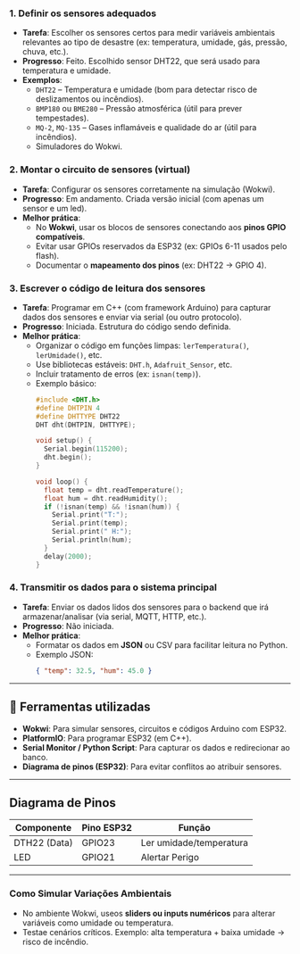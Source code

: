 ### 1. **Definir os sensores adequados**

- **Tarefa**: Escolher os sensores certos para medir variáveis ambientais relevantes ao tipo de desastre (ex: temperatura, umidade, gás, pressão, chuva, etc.).
- **Progresso**: Feito. Escolhido sensor DHT22, que será usado para temperatura e umidade.
- **Exemplos**:
  - `DHT22` – Temperatura e umidade (bom para detectar risco de deslizamentos ou incêndios).
  - `BMP180` ou `BME280` – Pressão atmosférica (útil para prever tempestades).
  - `MQ-2`, `MQ-135` – Gases inflamáveis e qualidade do ar (útil para incêndios).
  - Simuladores do Wokwi.

### 2. **Montar o circuito de sensores (virtual)**

- **Tarefa**: Configurar os sensores corretamente na simulação (Wokwi).
- **Progresso**: Em andamento. Criada versão inicial (com apenas um sensor e um led).
- **Melhor prática**:
  - No **Wokwi**, usar os blocos de sensores conectando aos **pinos GPIO compatíveis**.
  - Evitar usar GPIOs reservados da ESP32 (ex: GPIOs 6-11 usados pelo flash).
  - Documentar o **mapeamento dos pinos** (ex: DHT22 → GPIO 4).

### 3. **Escrever o código de leitura dos sensores**

- **Tarefa**: Programar em C++ (com framework Arduino) para capturar dados dos sensores e enviar via serial (ou outro protocolo).
- **Progresso**: Iniciada. Estrutura do código sendo definida.
- **Melhor prática**:
  - Organizar o código em funções limpas: `lerTemperatura()`, `lerUmidade()`, etc.
  - Use bibliotecas estáveis: `DHT.h`, `Adafruit_Sensor`, etc.
  - Incluir tratamento de erros (ex: `isnan(temp)`).
  - Exemplo básico:
    ```cpp
    #include <DHT.h>
    #define DHTPIN 4
    #define DHTTYPE DHT22
    DHT dht(DHTPIN, DHTTYPE);

    void setup() {
      Serial.begin(115200);
      dht.begin();
    }

    void loop() {
      float temp = dht.readTemperature();
      float hum = dht.readHumidity();
      if (!isnan(temp) && !isnan(hum)) {
        Serial.print("T:");
        Serial.print(temp);
        Serial.print(" H:");
        Serial.println(hum);
      }
      delay(2000);
    }

    ```

### 4. **Transmitir os dados para o sistema principal**

- **Tarefa**: Enviar os dados lidos dos sensores para o backend que irá armazenar/analisar (via serial, MQTT, HTTP, etc.).
- **Progresso**: Não iniciada.
- **Melhor prática**:
  - Formatar os dados em **JSON** ou CSV para facilitar leitura no Python.
  - Exemplo JSON:
    ```json
    { "temp": 32.5, "hum": 45.0 }
    ```

---

## 🔧 Ferramentas utilizadas

- **Wokwi**: Para simular sensores, circuitos e códigos Arduino com ESP32.
- **PlatformIO**: Para programar ESP32 (em C++).
- **Serial Monitor / Python Script**: Para capturar os dados e redirecionar ao banco.
- **Diagrama de pinos (ESP32)**: Para evitar conflitos ao atribuir sensores.

---

## Diagrama de Pinos

| Componente   | Pino ESP32 | Função                  |
| ------------ | ---------- | ----------------------- |
| DTH22 (Data) | GPIO23     | Ler umidade/temperatura |
| LED          | GPIO21     | Alertar Perigo          |

---

### Como Simular Variações Ambientais

- No ambiente Wokwi, useos **sliders ou inputs numéricos** para alterar variáveis como umidade ou temperatura.
- Testae cenários críticos. Exemplo: alta temperatura + baixa umidade → risco de incêndio.
